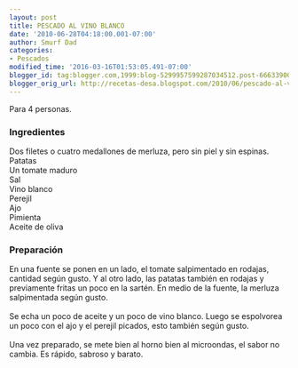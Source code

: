 ```yaml
---
layout: post
title: PESCADO AL VINO BLANCO
date: '2010-06-28T04:18:00.001-07:00'
author: Smurf Dad
categories:
- Pescados
modified_time: '2016-03-16T01:53:05.491-07:00'
blogger_id: tag:blogger.com,1999:blog-5299957599287034512.post-6663390010424817558
blogger_orig_url: http://recetas-desa.blogspot.com/2010/06/pescado-al-vino-blanco.html
---
```


Para 4 personas.<br /><h3>Ingredientes</h3>Dos filetes o cuatro medallones de merluza, pero sin piel y sin espinas.<br />Patatas<br />Un tomate maduro<br />Sal<br />Vino blanco<br />Perejil<br />Ajo<br />Pimienta<br />Aceite de oliva<br /><h3>Preparación</h3>En una fuente se ponen en un lado, el tomate salpimentado en rodajas, cantidad según gusto. Y al otro lado, las patatas también en rodajas y previamente fritas un poco en la sartén. En medio de la fuente, la merluza salpimentada según gusto.<br /><br />Se echa un poco de aceite y un poco de vino blanco. Luego se espolvorea un poco con el ajo y el perejil picados, esto también según gusto.<br /><br />Una vez preparado, se mete bien al horno bien al microondas, el sabor no cambia. Es rápido, sabroso y barato.